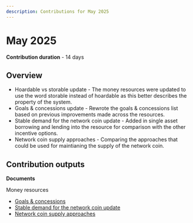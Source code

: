 ```yaml
---
description: Contributions for May 2025
---
```


# May 2025

**Contribution duration** - 14 days

## Overview

* Hoardable vs storable update - The money resources were updated to use the word storable instead of hoardable as this better describes the property of the system.
* Goals & concessions update - Rewrote the goals & concessions list based on previous improvements made across the resources.
* Stable demand for the network coin update - Added in single asset borrowing and lending into the resource for comparison with the other incentive options.
* Network coin supply approaches - Comparing the approaches that could be used for maintianing the supply of the network coin.

## Contribution outputs

**Documents**

Money resources

* [Goals & concessions](https://money.web3economy.io/web3-network-coin/goals-and-concessions)
* [Stable demand for the network coin update](https://money.web3economy.io/web3-network-coin/stable-demand-for-the-network-coin)
* [Network coin supply approaches](https://money.web3economy.io/web3-network-coin/stable-demand-for-the-network-coin)

